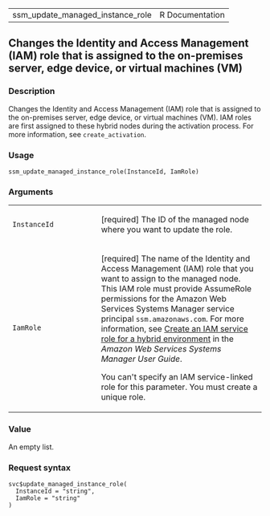 <table style="width: 100%;">
<tbody>
<tr class="odd">
<td>ssm_update_managed_instance_role</td>
<td style="text-align: right;">R Documentation</td>
</tr>
</tbody>
</table>

## Changes the Identity and Access Management (IAM) role that is assigned to the on-premises server, edge device, or virtual machines (VM)

### Description

Changes the Identity and Access Management (IAM) role that is assigned
to the on-premises server, edge device, or virtual machines (VM). IAM
roles are first assigned to these hybrid nodes during the activation
process. For more information, see `create_activation`.

### Usage

    ssm_update_managed_instance_role(InstanceId, IamRole)

### Arguments

<table>
<colgroup>
<col style="width: 35%" />
<col style="width: 65%" />
</colgroup>
<tbody>
<tr class="odd">
<td><code
id="ssm_update_managed_instance_role_:_InstanceId">InstanceId</code></td>
<td><p>[required] The ID of the managed node where you want to update
the role.</p></td>
</tr>
<tr class="even">
<td><code
id="ssm_update_managed_instance_role_:_IamRole">IamRole</code></td>
<td><p>[required] The name of the Identity and Access Management (IAM)
role that you want to assign to the managed node. This IAM role must
provide AssumeRole permissions for the Amazon Web Services Systems
Manager service principal <code>ssm.amazonaws.com</code>. For more
information, see <a
href="https://docs.aws.amazon.com/systems-manager/latest/userguide/sysman-service-role.html">Create
an IAM service role for a hybrid environment</a> in the <em>Amazon Web
Services Systems Manager User Guide</em>.</p>
<p>You can't specify an IAM service-linked role for this parameter. You
must create a unique role.</p></td>
</tr>
</tbody>
</table>

### Value

An empty list.

### Request syntax

    svc$update_managed_instance_role(
      InstanceId = "string",
      IamRole = "string"
    )
